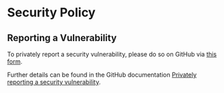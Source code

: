 # Security Policy


## Reporting a Vulnerability


To privately report a security vulnerability, please do so on GitHub via  [this form](https://github.com/mlco2/codecarbon/security/advisories/new).

Further details can be found in the GitHub documentation [Privately reporting a security vulnerability](https://docs.github.com/code-security/security-advisories/guidance-on-reporting-and-writing/privately-reporting-a-security-vulnerability).
